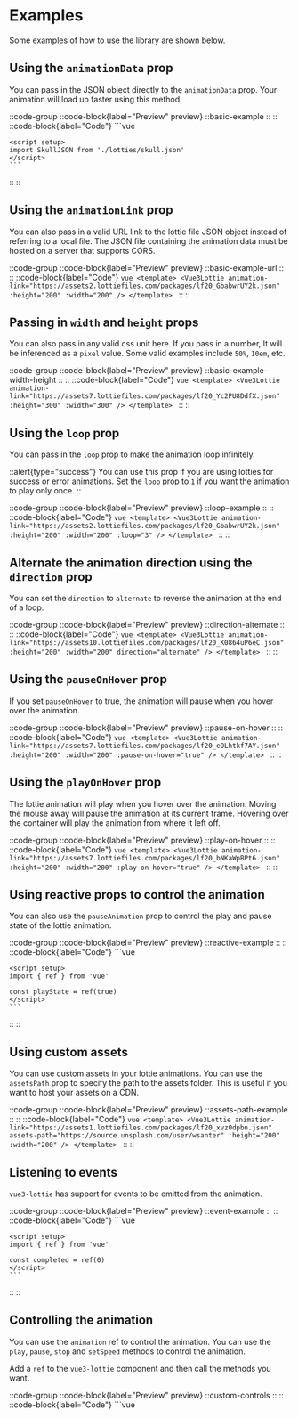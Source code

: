 # Examples

Some examples of how to use the library are shown below.

## Using the `animationData` prop

You can pass in the JSON object directly to the `animationData` prop. Your animation will load up faster using this method.

::code-group
   ::code-block{label="Preview" preview}
    ::basic-example
    ::
   ::
   ::code-block{label="Code"}
    ```vue
    <template>
        <Vue3Lottie :animation-data="SkullJSON" :height="200" :width="200" />
    </template>

    <script setup>
    import SkullJSON from './lotties/skull.json'
    </script>
    ```
   ::
::


## Using the `animationLink` prop

You can also pass in a valid URL link to the lottie file JSON object instead of referring to a local file. The JSON file containing the animation data must be hosted on a server that supports CORS.


::code-group
   ::code-block{label="Preview" preview}
    ::basic-example-url
    ::
   ::
   ::code-block{label="Code"}
    ```vue
    <template>
        <Vue3Lottie
            animation-link="https://assets2.lottiefiles.com/packages/lf20_GbabwrUY2k.json"
            :height="200"
            :width="200"
        />
    </template>
    ```
   ::
::

## Passing in `width` and `height` props

You can also pass in any valid css unit here. If you pass in a number, It will be inferenced as a `pixel` value. Some valid examples include `50%`, `10em`, etc.

::code-group
   ::code-block{label="Preview" preview}
    ::basic-example-width-height
    ::
   ::
   ::code-block{label="Code"}
    ```vue
    <template>
        <Vue3Lottie
            animation-link="https://assets7.lottiefiles.com/packages/lf20_Yc2PU8DdfX.json"
            :height="300"
            :width="300"
        />
    </template>
    ```
   ::
::


## Using the `loop` prop

You can pass in the `loop` prop to make the animation loop infinitely.

::alert{type="success"}
You can use this prop if you are using lotties for success or error animations. Set the `loop` prop to `1` if you want the animation to play only once.
::

::code-group
   ::code-block{label="Preview" preview}
    ::loop-example
    ::
   ::
   ::code-block{label="Code"}
    ```vue
    <template>
        <Vue3Lottie
            animation-link="https://assets2.lottiefiles.com/packages/lf20_GbabwrUY2k.json"
            :height="200"
            :width="200"
            :loop="3"
        />
    </template>
    ```
   ::
::

## Alternate the animation direction using the `direction` prop

You can set the `direction` to `alternate` to reverse the animation at the end of a loop.

::code-group
   ::code-block{label="Preview" preview}
    ::direction-alternate
    ::
   ::
   ::code-block{label="Code"}
    ```vue
    <template>
        <Vue3Lottie
            animation-link="https://assets10.lottiefiles.com/packages/lf20_K0864uP6eC.json"
            :height="200"
            :width="200"
            direction="alternate"
        />
    </template>
    ```
   ::
::


## Using the `pauseOnHover` prop

If you set `pauseOnHover` to true, the animation will pause when you hover over the animation.

::code-group
   ::code-block{label="Preview" preview}
    ::pause-on-hover
    ::
   ::
   ::code-block{label="Code"}
    ```vue
    <template>
        <Vue3Lottie
            animation-link="https://assets7.lottiefiles.com/packages/lf20_eOLhtkf7AY.json"
            :height="200"
            :width="200"
            :pause-on-hover="true"
        />
    </template>
    ```
   ::
::

## Using the `playOnHover` prop

The lottie animation will play when you hover over the animation. Moving the mouse away will pause the animation at its current frame. Hovering over the container will play the animation from where it left off.

::code-group
   ::code-block{label="Preview" preview}
    ::play-on-hover
    ::
   ::
   ::code-block{label="Code"}
    ```vue
    <template>
        <Vue3Lottie
            animation-link="https://assets7.lottiefiles.com/packages/lf20_bNKaWpBPt6.json"
            :height="200"
            :width="200"
            :play-on-hover="true"
        />
    </template>
    ```
   ::
::

## Using reactive props to control the animation

You can also use the `pauseAnimation` prop to control the play and pause state of the lottie animation.

::code-group
   ::code-block{label="Preview" preview}
    ::reactive-example
    ::
   ::
   ::code-block{label="Code"}
    ```vue
    <template>
        <Vue3Lottie
            animation-link="https://assets10.lottiefiles.com/packages/lf20_swnrn2oy.json"
            :height="200"
            :width="200"
            :pause-animation="playState"
        />
        <button @click="playState = !playState">
            Play/Pause Animation
        </button>
    </template>

    <script setup>
    import { ref } from 'vue'

    const playState = ref(true)
    </script>
    ```
   ::
::

## Using custom assets

You can use custom assets in your lottie animations. You can use the `assetsPath` prop to specify the path to the assets folder. This is useful if you want to host your assets on a CDN.

::code-group
   ::code-block{label="Preview" preview}
    ::assets-path-example
    ::
   ::
   ::code-block{label="Code"}
    ```vue
    <template>
        <Vue3Lottie
            animation-link="https://assets1.lottiefiles.com/packages/lf20_xvz0dpbn.json"
            assets-path="https://source.unsplash.com/user/wsanter"
            :height="200"
            :width="200"
        />
    </template>
    ```
   ::
::

## Listening to events

`vue3-lottie` has support for events to be emitted from the animation.

::code-group
   ::code-block{label="Preview" preview}
    ::event-example
    ::
   ::
   ::code-block{label="Code"}
    ```vue
    <template>
        <Vue3Lottie
            animation-link="https://assets4.lottiefiles.com/datafiles/i0DrGl1AyhF4rvhqpBUbia6zUEekgKoxRociBzZy/stopwatch.json"
            :height="200"
            :width="200"
            @on-loop-complete="completed++"
        />
        <span>
            This animation has completed {{ completed }} times.
        </span>
    </template>

    <script setup>
    import { ref } from 'vue'

    const completed = ref(0)
    </script>
    ```
   ::
::

## Controlling the animation 

You can use the `animation` ref to control the animation. You can use the `play`, `pause`, `stop` and `setSpeed` methods to control the animation.

Add a `ref` to the `vue3-lottie` component and then call the methods you want.

::code-group
   ::code-block{label="Preview" preview}
    ::custom-controls
    ::
   ::
   ::code-block{label="Code"}
    ```vue
    <template>
        <Vue3Lottie
            ref="lottieAnimation"
            animation-link="https://assets2.lottiefiles.com/private_files/lf30_vcwnens3.json"
            :height="200"
            :width="200"
        />

        <button @click="play">Play</button>
        <button @click="pause">Pause</button>
        <button @click="stop">Stop</button>
        <button @click="toggleDirection">Reverse</button>
        <button @click="getFrameCount"># of frames</button>
        <button @click="getTimeCount"># of seconds</button>
    </template>

    <script setup>
    import { ref } from 'vue'

    const lottieAnimation = ref(null)

    const direction = ref('forward')

    const play = () => {
        lottieAnimation.value.play()
    }

    const pause = () => {
        lottieAnimation.value.pause()
    }

    const stop = () => {
        lottieAnimation.value.stop()
    }

    const toggleDirection = () => {
    if (direction.value === 'forward') {
        pause()
        lottieAnimation.value.setDirection('reverse')
        play()
        direction.value = 'reverse'
    } else {
        pause()
        lottieAnimation.value.setDirection('forward')
        play()
        direction.value = 'forward'
    }
    }

    const getFrameCount = () => {
        alert(`This animation has ${lottieAnimation.value.getDuration(true)} frames`)
    }

    const getTimeCount = () => {
        alert(
            `This animation takes ${lottieAnimation.value.getDuration(false)} seconds`,
        )
    }
    </script>
    ```
   ::
::

::callout
#summary
Disclaimer

#content
All the lotties in this page are from [lottiefiles.com](https://lottiefiles.com/).
::